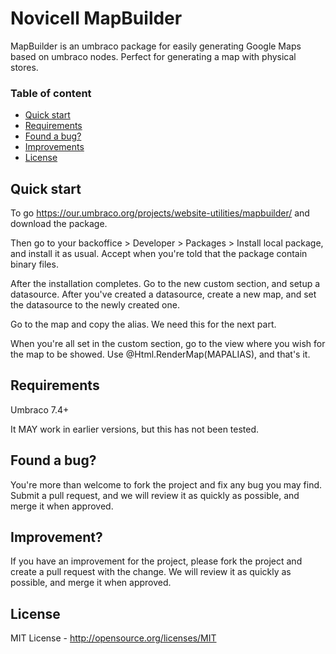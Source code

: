 # Novicell MapBuilder

MapBuilder is an umbraco package for easily generating Google Maps based on umbraco nodes. Perfect for generating a map with physical stores.


### Table of content
* [Quick start](#quick-start)
* [Requirements](#requirements)
* [Found a bug?](#found-a-bug)
* [Improvements](#improvements)
* [License](#license)

## Quick start

To go https://our.umbraco.org/projects/website-utilities/mapbuilder/ and download the package.

Then go to your backoffice > Developer > Packages > Install local package, and install it as usual. Accept when you're told that the package contain binary files.

After the installation completes. Go to the new custom section, and setup a datasource. After you've created a datasource, create a new map, and set the datasource to the newly created one.

Go to the map and copy the alias. We need this for the next part.

When you're all set in the custom section, go to the view where you wish for the map to be showed. Use @Html.RenderMap(MAPALIAS), and that's it.

## Requirements
Umbraco 7.4+

It MAY work in earlier versions, but this has not been tested.

## Found a bug?
You're more than welcome to fork the project and fix any bug you may find. Submit a pull request, and we will review it as quickly as possible, and merge it when approved.

## Improvement?
If you have an improvement for the project, please fork the project and create a pull request with the change. We will review it as quickly as possible, and merge it when approved.

## License
MIT License - http://opensource.org/licenses/MIT

